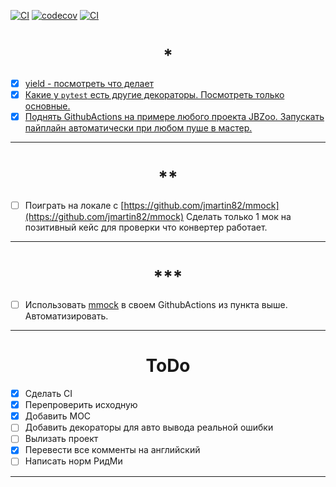 [![CI](https://github.com/AE563/PyTest-CI/actions/workflows/ci.yml/badge.svg)](https://github.com/AE563/PyTest-CI/actions/workflows/ci.yml)
[![codecov](https://codecov.io/gh/AE563/PyTest-CI/branch/main/graph/badge.svg?token=6WH63OWSW2)](https://codecov.io/gh/AE563/PyTest-CI)
[![CI](https://github.com/AE563/PyTest-CI/actions/workflows/ci.yml/badge.svg?branch=main&event=deployment)](https://github.com/AE563/PyTest-CI/actions/workflows/ci.yml)

<h1 align="center">*</h1>

- [x] [yield - посмотреть что делает](notes/notes_yield.md)
- [x] [Какие у `pytest` есть другие декораторы. Посмотреть только основные.](notes/notes_@pytest.md)
- [x] [Поднять GithubActions на примере любого проекта JBZoo. Запускать пайплайн автоматически при любом пуше в мастер.](https://github.com/AE563/PyTest-CI/actions/workflows/ci.yml)
____


<h1 align="center">**</h1>

- [ ] Поиграть на локале с [https://github.com/jmartin82/mmock](https://github.com/jmartin82/mmock) Сделать только 1 мок на позитивный кейс для проверки что конвертер работает.
____


<h1 align="center">***</h1>

- [ ] Использовать [mmock](https://github.com/jmartin82/mmock) в своем GithubActions из пункта выше. Автоматизировать.
____

<h1 align="center">ToDo</h1>

- [x] Сделать CI
- [x] Перепроверить исходную
- [x] Добавить МОС
- [ ] Добавить декораторы для авто вывода реальной ошибки
- [ ] Вылизать проект
- [x] Перевести все комменты на английский
- [ ] Написать норм РидМи

____
